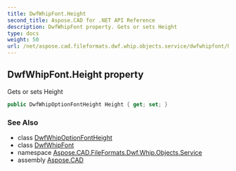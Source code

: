 ```yaml
---
title: DwfWhipFont.Height
second_title: Aspose.CAD for .NET API Reference
description: DwfWhipFont property. Gets or sets Height
type: docs
weight: 50
url: /net/aspose.cad.fileformats.dwf.whip.objects.service/dwfwhipfont/height/
---
```

## DwfWhipFont.Height property

Gets or sets Height

```csharp
public DwfWhipOptionFontHeight Height { get; set; }
```

### See Also

* class [DwfWhipOptionFontHeight](../../../aspose.cad.fileformats.dwf.whip.objects.service.font/dwfwhipoptionfontheight/)
* class [DwfWhipFont](../)
* namespace [Aspose.CAD.FileFormats.Dwf.Whip.Objects.Service](../../dwfwhipfont/)
* assembly [Aspose.CAD](../../../)


